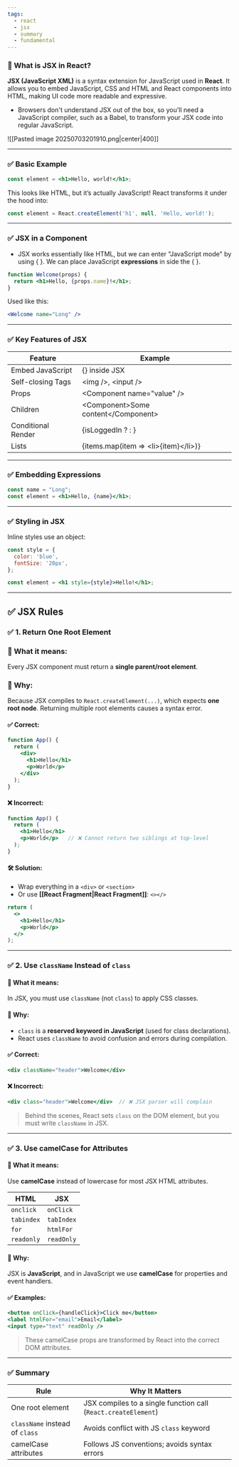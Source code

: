 ```yaml
---
tags:
  - react
  - jsx
  - summary
  - fundamental
---
```


### **🔷 What is JSX in React?**

**JSX (JavaScript XML)** is a syntax extension for JavaScript used in **React**. It allows you to embed JavaScript, CSS and HTML and React components into HTML, making UI code more readable and expressive.

- Browsers don't understand JSX out of the box, so you'll need a JavaScript compiler, such as a Babel, to transform your JSX code into regular JavaScript.

![[Pasted image 20250703201910.png|center|400]]

---

### **✅ Basic Example**

```jsx
const element = <h1>Hello, world!</h1>;
```

This looks like HTML, but it’s actually JavaScript! React transforms it under the hood into:

```jsx
const element = React.createElement('h1', null, 'Hello, world!');
```

---

### **✅ JSX in a Component**

- JSX works essentially like HTML, but we can enter "JavaScript mode" by using { }. We can place JavaScript **expressions** in side the { }.

```jsx
function Welcome(props) {
  return <h1>Hello, {props.name}!</h1>;
}
```

Used like this:

```jsx
<Welcome name="Long" />
```

---

### **✅ Key Features of JSX**

|**Feature**|**Example**|
|---|---|
|Embed JavaScript|{} inside JSX|
|Self-closing Tags|\<img />, \<input />|
|Props|\<Component name="value" />|
|Children|\<Component>Some content\</Component>|
|Conditional Render|{isLoggedIn ? <User /> : <Guest />}|
|Lists|{items.map(item => \<li>{item}\</li>)}|

---

### **✅ Embedding Expressions**

```jsx
const name = "Long";
const element = <h1>Hello, {name}</h1>;
```

---

### **✅ Styling in JSX**

Inline styles use an object:

```jsx
const style = {
  color: 'blue',
  fontSize: '20px',
};

const element = <h1 style={style}>Hello!</h1>;
```

---

## **✅ JSX Rules**

### ✅ **1. Return One Root Element**

### 🔸 What it means:

Every JSX component must return a **single parent/root element**.

### 🔸 Why:

Because JSX compiles to `React.createElement(...)`, which expects **one root node**. Returning multiple root elements causes a syntax error.

#### ✅ Correct:

```jsx
function App() {
  return (
    <div>
      <h1>Hello</h1>
      <p>World</p>
    </div>
  );
}
```

#### ❌ Incorrect:

```jsx
function App() {
  return (
    <h1>Hello</h1>
    <p>World</p>   // ❌ Cannot return two siblings at top-level
  );
}
```

#### 🛠 Solution:

* Wrap everything in a `<div>` or `<section>`
* Or use **[[React Fragment|React Fragment]]**: `<></>`

```jsx
return (
  <>
    <h1>Hello</h1>
    <p>World</p>
  </>
);
```

---

### ✅ **2. Use `className` Instead of `class`**

#### 🔸 What it means:

In JSX, you must use `className` (not `class`) to apply CSS classes.

#### 🔸 Why:

* `class` is a **reserved keyword in JavaScript** (used for class declarations).
* React uses `className` to avoid confusion and errors during compilation.

#### ✅ Correct:

```jsx
<div className="header">Welcome</div>
```

#### ❌ Incorrect:

```jsx
<div class="header">Welcome</div>  // ❌ JSX parser will complain
```

> Behind the scenes, React sets `class` on the DOM element, but you must write `className` in JSX.

---

### ✅ **3. Use camelCase for Attributes**

#### 🔸 What it means:

Use **camelCase** instead of lowercase for most JSX HTML attributes.

| HTML       | JSX        |
| ---------- | ---------- |
| `onclick`  | `onClick`  |
| `tabindex` | `tabIndex` |
| `for`      | `htmlFor`  |
| `readonly` | `readOnly` |

#### 🔸 Why:

JSX is **JavaScript**, and in JavaScript we use **camelCase** for properties and event handlers.

#### ✅ Examples:

```jsx
<button onClick={handleClick}>Click me</button>
<label htmlFor="email">Email</label>
<input type="text" readOnly />
```

> These camelCase props are transformed by React into the correct DOM attributes.

---

### ✅ Summary

| Rule                           | Why It Matters                                                 |
| ------------------------------ | -------------------------------------------------------------- |
| One root element               | JSX compiles to a single function call (`React.createElement`) |
| `className` instead of `class` | Avoids conflict with JS `class` keyword                        |
| camelCase attributes           | Follows JS conventions; avoids syntax errors                   |